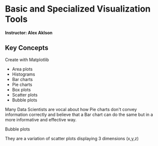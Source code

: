# Basic and Specialized Visualization Tools

**Instructor: Alex Aklson**

## Key Concepts

Create with Matplotlib
- Area plots
- Histograms
- Bar charts
- Pie charts
- Box plots
- Scatter plots
- Bubble plots

Many Data Scientists are vocal about how Pie charts don't convey information correctly and believe that a Bar chart can do the same but in a more informative and effective way.

Bubble plots

They are a variation of scatter plots displaying 3 dimensions (x,y,z)